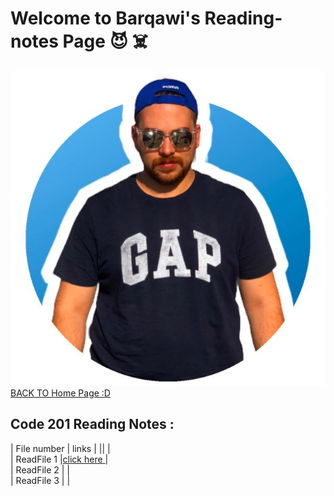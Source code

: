 #  Welcome to Barqawi's Reading-notes Page :smiling_imp: :skull_and_crossbones:

![Barqawi's pp](pp.jpg)
[BACK TO Home Page :D ](https://barqawiii.github.io/reading-notes/)
## Code 201 Reading Notes :
| File number      | links                                                          |
||   |     
|  ReadFile 1      |[click here ](https://barqawiii.github.io/reading-notes/201/class-01)  |  
|  ReadFile 2      |  |  
|  ReadFile 3      |  |
